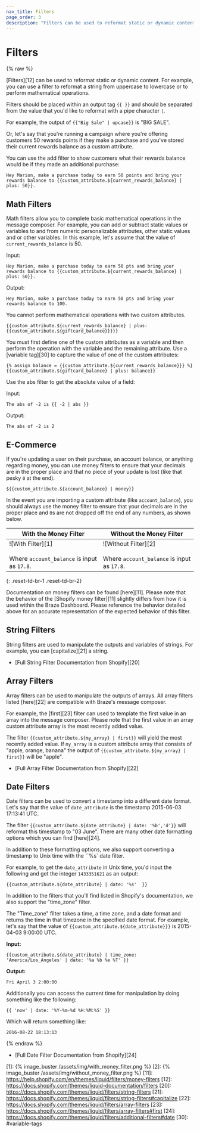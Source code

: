 ```yaml
---
nav_title: Filters
page_order: 3
description: "Filters can be used to reformat static or dynamic content. This reference article covers the Liquid filters supported by Braze."
---
```


# Filters

{% raw %}

[Filters][12] can be used to reformat static or dynamic content. For example, you can use a filter to reformat a string from uppercase to lowercase or to perform mathematical operations.

Filters should be placed within an output tag `{{ }}` and should be separated from the value that you'd like to reformat with a pipe character `|`.

For example, the output of `{{"Big Sale" | upcase}}` is "BIG SALE".

Or, let's say that you're running a campaign where you're offering customers 50 rewards points if they make a purchase and you've stored their current rewards balance as a custom attribute.

You can use the add filter to show customers what their rewards balance would be if they made an additional purchase:

```liquid
Hey Marion, make a purchase today to earn 50 points and bring your rewards balance to {{custom_attribute.${current_rewards_balance} | plus: 50}}.
```

## Math Filters

Math filters allow you to complete basic mathematical operations in the message composer. For example, you can add or subtract static values or variables to and from numeric personalizable attributes, other static values and or other variables. In this example, let's assume that the value of `current_rewards_balance` is 50.

Input:

```liquid
Hey Marion, make a purchase today to earn 50 pts and bring your rewards balance to {{custom_attribute.${current_rewards_balance} | plus: 50}}.
```

Output:

```liquid
Hey Marion, make a purchase today to earn 50 pts and bring your rewards balance to 100.
```

You cannot perform mathematical operations with two custom attributes.

```liquid
{{custom_attribute.${current_rewards_balance} | plus: {{custom_attribute.${giftcard_balance}}}}}
```

You must first define one of the custom attributes as a variable and then perform the operation with the variable and the remaining attribute. Use a [variable tag][30] to capture the value of one of the custom attributes:

```liquid
{% assign balance = {{custom_attribute.${current_rewards_balance}}} %}
{{custom_attribute.${giftcard_balance} | plus: balance}}
```

Use the abs filter to get the absolute value of a field:

Input:
```liquid
The abs of -2 is {{ -2 | abs }}
```

Output:
```liquid
The abs of -2 is 2
```



## E-Commerce

If you're updating a user on their purchase, an account balance, or anything regarding money, you can use money filters to ensure that your decimals are in the proper place and that no piece of your update is lost (like that pesky `0` at the end).

```liquid
${{custom_attribute.${account_balance} | money}}
```

In the event you are importing a custom attribute (like `account_balance`), you should always use the money filter to ensure that your decimals are in the proper place and `0`s are not dropped off the end of any numbers, as shown below.

| With the Money Filter | Without the Money Filter |
|---|---|
|![With Filter][1] <br> <br> Where `account_balance` is input as `17.8`. | ![Without Filter][2] <br> <br> Where `account_balance` is input as `17.8`.|
{: .reset-td-br-1 .reset-td-br-2}

Documentation on money filters can be found [here][11]. Please note that the behavior of the [Shopify money filter][11] slightly differs from how it is used within the Braze Dashboard. Please reference the behavior detailed above for an accurate representation of the expected behavior of this filter.

## String Filters

String filters are used to manipulate the outputs and variables of strings. For example, you can [capitalize][21] a string.

- [Full String Filter Documentation from Shopify][20]

## Array Filters

Array filters can be used to manipulate the outputs of arrays. All array filters listed [here][22] are compatible with Braze's message composer.

For example, the [first][23] filter can used to template the first value in an array into the message composer. Please note that the first value in an array custom attribute array is the most recently added value.

The filter `{{custom_attribute.${my_array} | first}}` will yield the most recently added value. If `my_array` is a custom attribute array that consists of "apple, orange, banana" the output of `{{custom_attribute.${my_array} | first}}` will be "apple".

- [Full Array Filter Documentation from Shopify][22]

## Date Filters

Date filters can be used to convert a timestamp into a different date format. Let's say that the value of `date_attribute` is the timestamp 2015-06-03 17:13:41 UTC.

The filter `{{custom_attribute.${date_attribute} | date: '%b','d'}}` will reformat this timestamp to "03 June". There are many other date formatting options which you can find [here][24].

In addition to these formatting options, we also support converting a timestamp to Unix time with the ``%s` date filter.

For example, to get the `date_attribute` in Unix time, you'd input the following and get the integer `1433351621` as an output:

```liquid
{{custom_attribute.${date_attribute} | date: '%s'  }}
```

In addition to the filters that you'll find listed in Shopify's documentation, we also support the "time_zone" filter.

The "Time_zone" filter takes a time, a time zone, and a date format and returns the time in that timezone in the specified date format. For example, let's say that the value of `{{custom_attribute.${date_attribute}}}` is 2015-04-03 9:00:00 UTC.

**Input:**

```liquid
{{custom_attribute.${date_attribute} | time_zone: 'America/Los_Angeles' | date: '%a %b %e %T' }}
```

**Output:**

```
Fri April 3 2:00:00
```

Additionally you can access the current time for manipulation by doing something like the following:

```liquid
{{ 'now' | date: '%Y-%m-%d %H:%M:%S' }}
```

Which will return something like:

```liquid
2016-08-22 18:13:13
```

{% endraw %}

- [Full Date Filter Documentation from Shopify][24]

[1]: {% image_buster /assets/img/with_money_filter.png %}
[2]: {% image_buster /assets/img/without_money_filter.png %}
[11]: https://help.shopify.com/en/themes/liquid/filters/money-filters
[12]: https://docs.shopify.com/themes/liquid-documentation/filters
[20]: https://docs.shopify.com/themes/liquid/filters/string-filters
[21]: https://docs.shopify.com/themes/liquid/filters/string-filters#capitalize
[22]: https://docs.shopify.com/themes/liquid/filters/array-filters
[23]: https://docs.shopify.com/themes/liquid/filters/array-filters#first
[24]: https://docs.shopify.com/themes/liquid/filters/additional-filters#date
[30]: #variable-tags
